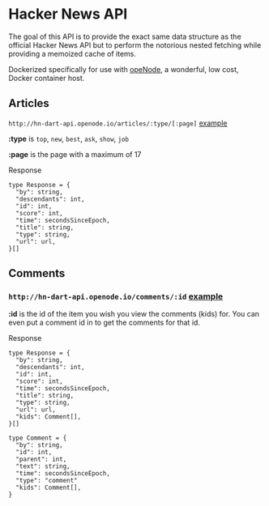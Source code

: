 # Hacker News API

The goal of this API is to provide the exact same data structure as the official Hacker News API but to perform the notorious nested fetching while providing a memoized cache of items.

Dockerized specifically for use with [opeNode](https://openode.io), a wonderful, low cost, Docker container host.


## Articles

`http://hn-dart-api.openode.io/articles/:type/[:page]` [example](http://hn-dart-api.openode.io/articles/top/1)

**:type** is `top`, `new`, `best`, `ask`, `show`, `job`

**:page** is the page with a maximum of 17

Response

```
type Response = {
  "by": string,
  "descendants": int,
  "id": int,
  "score": int,
  "time": secondsSinceEpoch,
  "title": string,
  "type": string,
  "url": url,
}[]
```

## Comments

### `http://hn-dart-api.openode.io/comments/:id` [example](http://hn-dart-api.openode.io/comments/1)

**:id** is the id of the item you wish you view the comments (kids) for. You can even put a comment id in to get the comments for that id.

Response

```
type Response = {
  "by": string,
  "descendants": int,
  "id": int,
  "score": int,
  "time": secondsSinceEpoch,
  "title": string,
  "type": string,
  "url": url,
  "kids": Comment[],
}[]

type Comment = {
  "by": string,
  "id": int,
  "parent": int,
  "text": string,
  "time": secondsSinceEpoch,
  "type": "comment"
  "kids": Comment[],
}
```
